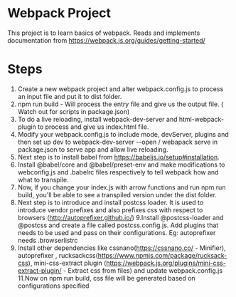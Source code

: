 # Webpack Project
This project is to learn basics of webpack.
Reads and implements documentation from https://webpack.js.org/guides/getting-started/
# Steps
1. Create a new webpack project and alter webpack.config.js to process an input file and put it to dist folder.
2. npm run build - Will process the entry file and give us the output file. ( Watch out for scripts in package.json)
3. To do a live reloading, install webpack-dev-server and html-webpack-plugin to process and give us index.html file.
4. Modify your webpack.config.js to include mode, devServer, plugins and then set up dev to webpack-dev-server --open / webapack serve in package.json to serve app and allow live reloading.
5. Next step is to install babel from https://babeljs.io/setup#installation.
6. Install @babel/core and @babel/preset-env and make modifications to webconfig.js and .babelrc files respectively to tell webpack how and what to transpile.
7. Now, if you change your index.js with arrow functions and run npm run build, you'll be able to see a transpiled version under the dist folder.
8. Next step is to introduce and install postcss loader. It is used to introduce vendor prefixes and also prefixes css with respect to browsers (http://autoprefixer.github.io/)
9.Install @postcss-loader and @postcss and create a file called postcss.config.js. Add plugins that needs to be used and pass on their configurations. Eg: autoprefixer needs .browserlistrc
10. Install other dependencies like cssnano(https://cssnano.co/ - Minifier), autoprefixer , rucksackcss(https://www.npmjs.com/package/rucksack-css), mini-css-extract plugin (https://webpack.js.org/plugins/mini-css-extract-plugin/ - Extract css from files) and update webpack.config.js
11.Now on npm run build, css file will be generated based on configurations specified
